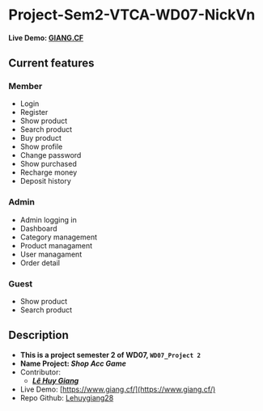 # Project-Sem2-VTCA-WD07-NickVn
#### Live Demo: [GIANG.CF](https://www.giang.cf/)
## Current features

### Member
* Login
* Register
* Show product
* Search product
* Buy product
* Show profile
* Change password
* Show purchased
* Recharge money
* Deposit history

### Admin
* Admin logging in
* Dashboard
* Category management
* Product managament
* User managament
* Order detail

### Guest
* Show product
* Search product

## Description
* **This is a project semester 2 of WD07, `WD07_Project 2`**
* **Name Project: _Shop Acc Game_**
* Contributor:
  * **_[Lê Huy Giang](https://github.com/lehuygiang28)_**
* Live Demo: [https://www.giang.cf/](https://www.giang.cf/)
* Repo Github: [Lehuygiang28](https://github.com/lehuygiang28/Project-Sem2-WD07-NickVn)
